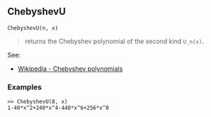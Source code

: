 ## ChebyshevU

```
ChebyshevU(n, x)
```

> returns the Chebyshev polynomial of the second kind `U_n(x)`.

See:  
* [Wikipedia - Chebyshev polynomials](https://en.wikipedia.org/wiki/Chebyshev_polynomials)

### Examples

```
>> ChebyshevU(8, x)    
1-40*x^2+240*x^4-448*x^6+256*x^8  
```
    
    
    